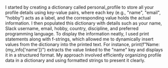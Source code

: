I started by creating a dictionary called personal_profile to store all your profile details using key-value pairs, where each key (e.g., "name", "email", "hobby") acts as a label, and the corresponding value holds the actual information. I then populated this dictionary with details such as your name, Slack username, email, hobby, country, discipline, and preferred programming language. To display the information neatly, I used print statements along with f-strings, which allowed me to dynamically insert values from the dictionary into the printed text. For instance, print(f"Name: {my_info['name']}") extracts the value linked to the "name" key and displays it in a structured format. My approach involved efficiently organizing profile data in a dictionary and using formatted strings to present it clearly.
